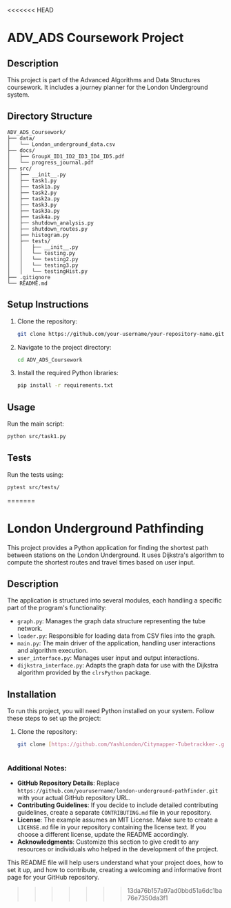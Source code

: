 <<<<<<< HEAD
# ADV_ADS Coursework Project

## Description
This project is part of the Advanced Algorithms and Data Structures coursework. It includes a journey planner for the London Underground system.

## Directory Structure
```
ADV_ADS_Coursework/
├── data/
│   └── London_underground_data.csv
├── docs/
│   ├── GroupX_ID1_ID2_ID3_ID4_ID5.pdf
│   └── progress_journal.pdf
├── src/
│   ├── __init__.py
│   ├── task1.py
│   ├── task1a.py
│   ├── task2.py
│   ├── task2a.py
│   ├── task3.py
│   ├── task3a.py
│   ├── task4a.py
│   ├── shutdown_analysis.py
│   ├── shutdown_routes.py
│   ├── histogram.py
│   ├── tests/
│   │   ├── __init__.py
│   │   └── testing.py
│   │   └── testing2.py
│   │   └── testing3.py
│   │   └── testingHist.py
├── .gitignore
└── README.md
```

## Setup Instructions
1. Clone the repository:
   ```sh
   git clone https://github.com/your-username/your-repository-name.git
   ```
2. Navigate to the project directory:
   ```sh
   cd ADV_ADS_Coursework
   ```
3. Install the required Python libraries:
   ```sh
   pip install -r requirements.txt
   ```

## Usage
Run the main script:
```sh
python src/task1.py
```

## Tests
Run the tests using:
```sh
pytest src/tests/
```
=======
# London Underground Pathfinding

This project provides a Python application for finding the shortest path between stations on the London Underground. It uses Dijkstra's algorithm to compute the shortest routes and travel times based on user input.

## Description

The application is structured into several modules, each handling a specific part of the program's functionality:
- `graph.py`: Manages the graph data structure representing the tube network.
- `loader.py`: Responsible for loading data from CSV files into the graph.
- `main.py`: The main driver of the application, handling user interactions and algorithm execution.
- `user_interface.py`: Manages user input and output interactions.
- `dijkstra_interface.py`: Adapts the graph data for use with the Dijkstra algorithm provided by the `clrsPython` package.

## Installation

To run this project, you will need Python installed on your system. Follow these steps to set up the project:

1. Clone the repository:
   ```bash
   git clone [https://github.com/YashLondon/Citymapper-Tubetrackker-.git]



### Additional Notes:
- **GitHub Repository Details**: Replace `https://github.com/yourusername/london-underground-pathfinder.git` with your actual GitHub repository URL.
- **Contributing Guidelines**: If you decide to include detailed contributing guidelines, create a separate `CONTRIBUTING.md` file in your repository.
- **License**: The example assumes an MIT License. Make sure to create a `LICENSE.md` file in your repository containing the license text. If you choose a different license, update the README accordingly.
- **Acknowledgments**: Customize this section to give credit to any resources or individuals who helped in the development of the project.

This README file will help users understand what your project does, how to set it up, and how to contribute, creating a welcoming and informative front page for your GitHub repository.
>>>>>>> 13da76b157a97ad0bbd51a6dc1ba76e7350da3f1
